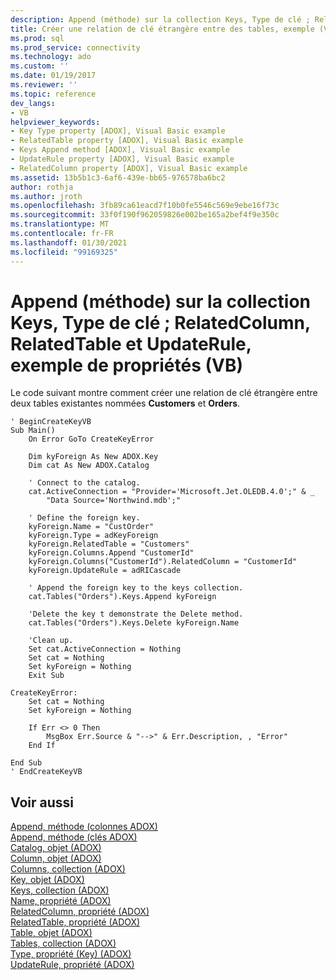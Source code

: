 ```yaml
---
description: Append (méthode) sur la collection Keys, Type de clé ; RelatedColumn, RelatedTable et UpdateRule, exemple de propriétés (VB)
title: Créer une relation de clé étrangère entre des tables, exemple (VB) | Microsoft Docs
ms.prod: sql
ms.prod_service: connectivity
ms.technology: ado
ms.custom: ''
ms.date: 01/19/2017
ms.reviewer: ''
ms.topic: reference
dev_langs:
- VB
helpviewer_keywords:
- Key Type property [ADOX], Visual Basic example
- RelatedTable property [ADOX], Visual Basic example
- Keys Append method [ADOX], Visual Basic example
- UpdateRule property [ADOX], Visual Basic example
- RelatedColumn property [ADOX], Visual Basic example
ms.assetid: 13b5b1c3-6af6-439e-bb65-976578ba6bc2
author: rothja
ms.author: jroth
ms.openlocfilehash: 3fb89ca61eacd7f10b0fe5546c569e9ebe16f73c
ms.sourcegitcommit: 33f0f190f962059826e002be165a2bef4f9e350c
ms.translationtype: MT
ms.contentlocale: fr-FR
ms.lasthandoff: 01/30/2021
ms.locfileid: "99169325"
---
```

# <a name="keys-append-method-key-type-relatedcolumn-relatedtable-and-updaterule-properties-example-vb"></a>Append (méthode) sur la collection Keys, Type de clé ; RelatedColumn, RelatedTable et UpdateRule, exemple de propriétés (VB)
Le code suivant montre comment créer une relation de clé étrangère entre deux tables existantes nommées **Customers** et **Orders**.  
  
```  
' BeginCreateKeyVB  
Sub Main()  
    On Error GoTo CreateKeyError  
  
    Dim kyForeign As New ADOX.Key  
    Dim cat As New ADOX.Catalog  
  
    ' Connect to the catalog.  
    cat.ActiveConnection = "Provider='Microsoft.Jet.OLEDB.4.0';" & _  
        "Data Source='Northwind.mdb';"  
  
    ' Define the foreign key.  
    kyForeign.Name = "CustOrder"  
    kyForeign.Type = adKeyForeign  
    kyForeign.RelatedTable = "Customers"  
    kyForeign.Columns.Append "CustomerId"  
    kyForeign.Columns("CustomerId").RelatedColumn = "CustomerId"  
    kyForeign.UpdateRule = adRICascade  
  
    ' Append the foreign key to the keys collection.  
    cat.Tables("Orders").Keys.Append kyForeign  
  
    'Delete the key t demonstrate the Delete method.  
    cat.Tables("Orders").Keys.Delete kyForeign.Name  
  
    'Clean up.  
    Set cat.ActiveConnection = Nothing  
    Set cat = Nothing  
    Set kyForeign = Nothing  
    Exit Sub  
  
CreateKeyError:  
    Set cat = Nothing  
    Set kyForeign = Nothing  
  
    If Err <> 0 Then  
        MsgBox Err.Source & "-->" & Err.Description, , "Error"  
    End If  
  
End Sub  
' EndCreateKeyVB  
```  
  
## <a name="see-also"></a>Voir aussi  
 [Append, méthode (colonnes ADOX)](./append-method-adox-columns.md)   
 [Append, méthode (clés ADOX)](./append-method-adox-keys.md)   
 [Catalog, objet (ADOX)](./catalog-object-adox.md)   
 [Column, objet (ADOX)](./column-object-adox.md)   
 [Columns, collection (ADOX)](./columns-collection-adox.md)   
 [Key, objet (ADOX)](./key-object-adox.md)   
 [Keys, collection (ADOX)](./keys-collection-adox.md)   
 [Name, propriété (ADOX)](./name-property-adox.md)   
 [RelatedColumn, propriété (ADOX)](./relatedcolumn-property-adox.md)   
 [RelatedTable, propriété (ADOX)](./relatedtable-property-adox.md)   
 [Table, objet (ADOX)](./table-object-adox.md)   
 [Tables, collection (ADOX)](./tables-collection-adox.md)   
 [Type, propriété (Key) (ADOX)](./type-property-key-adox.md)   
 [UpdateRule, propriété (ADOX)](./updaterule-property-adox.md)